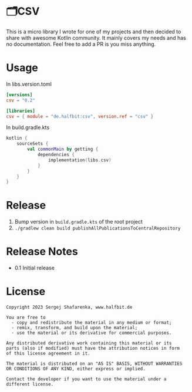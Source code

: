 # 🗂CSV ️

This is a micro library I wrote for one of my projects and then decided to share with awesome Kotlin community. It mainly covers my needs and has no documentation. Feel free to add a PR is you miss anything.

# Usage

In libs.version.toml
```toml
[versions]
csv = "0.2"

[libraries]
csv = { module = "de.halfbit:csv", version.ref = "csv" }
```

In build.gradle.kts
```kotlin
kotlin {
    sourceSets {
        val commonMain by getting {
            dependencies {
                implementation(libs.csv)
            }
        }
    }
}
```

# Release

1. Bump version in `build.gradle.kts` of the root project
2. `./gradlew clean build publishAllPublicationsToCentralRepository`

# Release Notes

- 0.1 Initial release

# License
```
Copyright 2023 Sergej Shafarenka, www.halfbit.de

You are free to
  - copy and redistribute the material in any medium or format;
  - remix, transform, and build upon the material;
  - use the material or its derivative for commercial purposes.

Any distributed derivative work containing this material or its 
parts (also if modified) must have the attribution notices in form 
of this license agreement in it.   

The material is distributed on an "AS IS" BASIS, WITHOUT WARRANTIES 
OR CONDITIONS OF ANY KIND, either express or implied.

Contact the developer if you want to use the material under a 
different license.
```